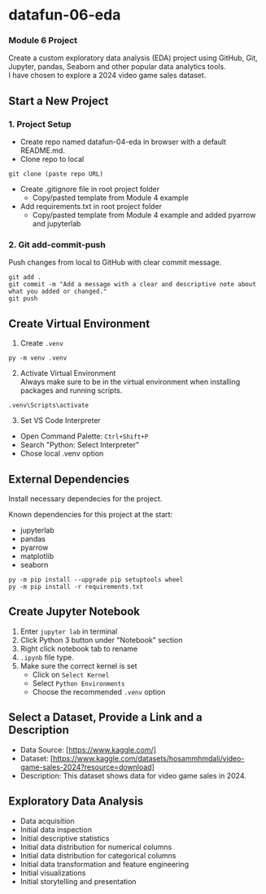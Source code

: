 # datafun-06-eda
### Module 6 Project  
Create a custom exploratory data analysis (EDA) project using GitHub, Git, Jupyter, pandas, Seaborn and other popular data analytics tools.  
I have chosen to explore a 2024 video game sales dataset.

## Start a New Project
### 1. Project Setup  
- Create repo named datafun-04-eda in browser with a default README.md.  
- Clone repo to local  
```
git clone (paste repo URL)
```
- Create .gitignore file in root project folder  
    * Copy/pasted template from Module 4 example  
- Add requirements.txt in root project folder  
    * Copy/pasted template from Module 4 example and added pyarrow and jupyterlab  

### 2. Git add-commit-push  
Push changes from local to GitHub with clear commit message.  
```
git add .
git commit -m "Add a message with a clear and descriptive note about what you added or changed."
git push
```

## Create Virtual Environment  
1. Create `.venv`
```
py -m venv .venv
```
2. Activate Virtual Environment  
Always make sure to be in the virtual environment when installing packages and running scripts.  
```
.venv\Scripts\activate
```
3. Set VS Code Interpreter
* Open Command Palette: `Ctrl+Shift+P`
* Search "Python: Select Interpreter"
* Chose local .venv option  

## External Dependencies 
Install necessary dependecies for the project.  

Known dependencies for this project at the start:  
* jupyterlab
* pandas
* pyarrow
* matplotlib
* seaborn
```
py -m pip install --upgrade pip setuptools wheel
py -m pip install -r requirements.txt
```

## Create Jupyter Notebook  
1. Enter `jupyter lab` in terminal
2. Click Python 3 button under "Notebook" section
3. Right click notebook tab to rename
4. `.ipynb` file type.
5. Make sure the correct kernel is set
    * Click on `Select Kernel`
    * Select `Python Environments`
    * Choose the recommended `.venv` option

## Select a Dataset, Provide a Link and a Description
* Data Source: [https://www.kaggle.com/]  
* Dataset: [https://www.kaggle.com/datasets/hosammhmdali/video-game-sales-2024?resource=download]  
* Description: This dataset shows data for video game sales in 2024.  

## Exploratory Data Analysis
* Data acquisition
* Initial data inspection
* Initial descriptive statistics
* Initial data distribution for numerical columns
* Initial data distribution for categorical columns
* Initial data transformation and feature engineering
* Initial visualizations
* Initial storytelling and presentation